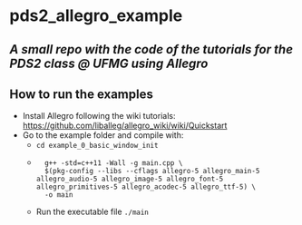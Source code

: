 # pds2_allegro_example
## _A small repo with the code of the tutorials for the PDS2 class @ UFMG using Allegro_

## How to run the examples

- Install Allegro following the wiki tutorials: https://github.com/liballeg/allegro_wiki/wiki/Quickstart
- Go to the example folder and compile with:
    - `cd example_0_basic_window_init`
    - ```
        g++ -std=c++11 -Wall -g main.cpp \
        $(pkg-config --libs --cflags allegro-5 allegro_main-5 allegro_audio-5 allegro_image-5 allegro_font-5 allegro_primitives-5 allegro_acodec-5 allegro_ttf-5) \
        -o main
        ```
    - Run the executable file `./main`